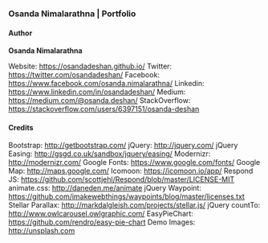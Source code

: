 ### Osanda Nimalarathna | Portfolio

#### Author
**Osanda Nimalarathna**

Website: https://osandadeshan.github.io/
Twitter: https://twitter.com/osandadeshan/
Facebook: https://www.facebook.com/osanda.nimalarathna/
Linkedin: https://www.linkedin.com/in/osandadeshan/
Medium: https://medium.com/@osanda.deshan/
StackOverflow: https://stackoverflow.com/users/6397151/osanda-deshan

#### Credits

Bootstrap: http://getbootstrap.com/
jQuery: http://jquery.com/
jQuery Easing: http://gsgd.co.uk/sandbox/jquery/easing/
Modernizr: http://modernizr.com/
Google Fonts: https://www.google.com/fonts/
Google Map: http://maps.google.com/
Icomoon: https://icomoon.io/app/
Respond JS: https://github.com/scottjehl/Respond/blob/master/LICENSE-MIT
animate.css: http://daneden.me/animate
jQuery Waypoint: https://github.com/imakewebthings/waypoints/blog/master/licenses.txt
Stellar Parallax: http://markdalgleish.com/projects/stellar.js/
jQuery countTo: http://www.owlcarousel.owlgraphic.com/
EasyPieChart: https://github.com/rendro/easy-pie-chart
Demo Images: http://unsplash.com
